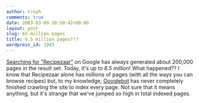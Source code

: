 ```yaml
---
author: troyh
comments: true
date: 2003-03-09 20:50:42+00:00
layout: post
slug: 65-million-pages
title: 6.5 million pages?!?
wordpress_id: 1943
---
```


[Searching for "Recipezaar"](http://www.google.com/search?q=recipezaar&ie=UTF-8&oe=UTF-8) on Google has always generated about 200,000 pages in the result set. Today, it's up to _6.5 million_! What happened?? I know that Recipezaar alone has  millions of pages (with all the ways you can browse recipes) but, to my knowledge, [Googlebot](http://www.google.com/bot.html) has never completely finished crawling the site to index every page. Not sure that it means anything, but it's strange that we've jumped so high in total indexed pages.
